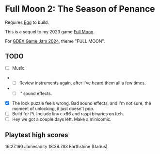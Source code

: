 # Full Moon 2: The Season of Penance

Requires [Egg](https://github.com/aksommerville/egg) to build.

This is a sequel to my 2023 game [Full Moon](https://github.com/aksommerville/fullmoon4).

For [GDEX Game Jam 2024](https://itch.io/jam/gdex-game-jam-2024), theme "FULL MOON".

## TODO

- [ ] Music.
- - [ ] Review instruments again, after I've heard them all a few times.
- - [ ] '' sound effects.
- [x] The lock puzzle feels wrong. Bad sound effects, and I'm not sure, the moment of unlocking, it just doesn't pop.
- [ ] Build for Pi. Include linux-x86 and raspi binaries on Itch.
- [ ] Hey we got a couple days left. Make a minicomic.

## Playtest high scores

16:27.190 Jamesanity
18:39.783 Earthshine (Darius)
